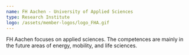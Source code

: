 ```yaml
---
name: FH Aachen - University of Applied Sciences
type: Research Institute
logo: /assets/member-logos/logo_FHA.gif
---
```

FH Aachen focuses on applied sciences. The competences are mainly in the future areas of energy, mobility, and life sciences.